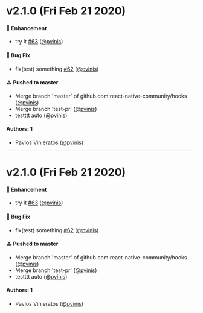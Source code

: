# v2.1.0 (Fri Feb 21 2020)

#### 🚀  Enhancement

- try it [#63](https://github.com/react-native-community/hooks/pull/63) ([@pvinis](https://github.com/pvinis))

#### 🐛  Bug Fix

- fix(test) something [#62](https://github.com/react-native-community/hooks/pull/62) ([@pvinis](https://github.com/pvinis))

#### ⚠️  Pushed to master

- Merge branch 'master' of github.com:react-native-community/hooks  ([@pvinis](https://github.com/pvinis))
- Merge branch 'test-pr'  ([@pvinis](https://github.com/pvinis))
- testttt auto  ([@pvinis](https://github.com/pvinis))

#### Authors: 1

- Pavlos Vinieratos ([@pvinis](https://github.com/pvinis))

---

# v2.1.0 (Fri Feb 21 2020)

#### 🚀  Enhancement

- try it [#63](https://github.com/react-native-community/hooks/pull/63) ([@pvinis](https://github.com/pvinis))

#### 🐛  Bug Fix

- fix(test) something [#62](https://github.com/react-native-community/hooks/pull/62) ([@pvinis](https://github.com/pvinis))

#### ⚠️  Pushed to master

- Merge branch 'master' of github.com:react-native-community/hooks  ([@pvinis](https://github.com/pvinis))
- Merge branch 'test-pr'  ([@pvinis](https://github.com/pvinis))
- testttt auto  ([@pvinis](https://github.com/pvinis))

#### Authors: 1

- Pavlos Vinieratos ([@pvinis](https://github.com/pvinis))
